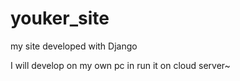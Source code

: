 # youker_site
my site developed with Django

I will develop on my own pc in run it on cloud server~
